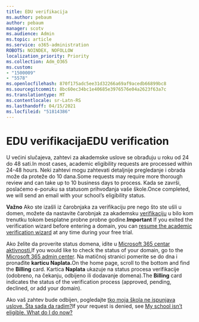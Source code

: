 ```yaml
---
title: EDU verifikacija
ms.author: pebaum
author: pebaum
manager: scotv
ms.audience: Admin
ms.topic: article
ms.service: o365-administration
ROBOTS: NOINDEX, NOFOLLOW
localization_priority: Priority
ms.collection: Adm_O365
ms.custom:
- "1500009"
- "5578"
ms.openlocfilehash: 870f175adc5ee31d32266a69af9acedb66899bc8
ms.sourcegitcommit: 8bc60ec34bc1e40685e3976576e04a2623f63a7c
ms.translationtype: MT
ms.contentlocale: sr-Latn-RS
ms.lasthandoff: 04/15/2021
ms.locfileid: "51814386"
---
```

# <a name="edu-verification"></a><span data-ttu-id="10e0e-102">EDU verifikacija</span><span class="sxs-lookup"><span data-stu-id="10e0e-102">EDU verification</span></span>

<span data-ttu-id="10e0e-103">U većini slučajeva, zahtevi za akademske uslove se obrađuju u roku od 24 do 48 sati.</span><span class="sxs-lookup"><span data-stu-id="10e0e-103">In most cases, academic eligibility requests are processed within 24-48 hours.</span></span> <span data-ttu-id="10e0e-104">Neki zahtevi mogu zahtevati detaljnije pregledanje i obrada može da proteže do 10 dana.</span><span class="sxs-lookup"><span data-stu-id="10e0e-104">Some requests may require more thorough review and can take up to 10 business days to process.</span></span> <span data-ttu-id="10e0e-105">Kada se završi, poslaćemo e-poruku sa statusom prihvođanja vaše škole.</span><span class="sxs-lookup"><span data-stu-id="10e0e-105">Once completed, we will send an email with your school’s eligibility status.</span></span>

<span data-ttu-id="10e0e-106">**Važno** Ako ste izašli iz čarobnjaka za verifikaciju pre nego što ste ušli u domen, možete da nastavite čarobnjak za akademsku [verifikaciju](https://go.microsoft.com/fwlink/p/?linkid=2135255) u bilo kom trenutku tokom besplatne probne probne godine.</span><span class="sxs-lookup"><span data-stu-id="10e0e-106">**Important** If you exited the verification wizard before entering a domain, you can [resume the academic verification wizard](https://go.microsoft.com/fwlink/p/?linkid=2135255) at any time during your free trial.</span></span>

<span data-ttu-id="10e0e-107">Ako želite da proverite status domena, idite u [Microsoft 365 centar aktivnosti.](https://go.microsoft.com/fwlink/p/?linkid=2024339)</span><span class="sxs-lookup"><span data-stu-id="10e0e-107">If you would like to check the status of your domain, go to the [Microsoft 365 admin center](https://go.microsoft.com/fwlink/p/?linkid=2024339).</span></span> <span data-ttu-id="10e0e-108">Na matičnoj stranici pomerite se do dna i pronađite **karticu Naplata.**</span><span class="sxs-lookup"><span data-stu-id="10e0e-108">On the home page, scroll to the bottom and find the **Billing** card.</span></span> <span data-ttu-id="10e0e-109">Kartica **Naplata** ukazuje na status procesa verifikacije (odobreno, na čekanju, odbijeno ili dodavanje domena).</span><span class="sxs-lookup"><span data-stu-id="10e0e-109">The **Billing** card indicates the status of the verification process (approved, pending, declined, or add your domain).</span></span>

<span data-ttu-id="10e0e-110">Ako vaš zahtev bude odbijen, pogledajte [tko moja škola ne ispunjava uslove. Šta sada da radim?](https://docs.microsoft.com/microsoft-365/commerce/subscriptions/verify-academic-eligibility#my-school-isnt-eligible-what-do-i-do-now)</span><span class="sxs-lookup"><span data-stu-id="10e0e-110">If your request is denied, see [My school isn’t eligible. What do I do now?](https://docs.microsoft.com/microsoft-365/commerce/subscriptions/verify-academic-eligibility#my-school-isnt-eligible-what-do-i-do-now)</span></span>